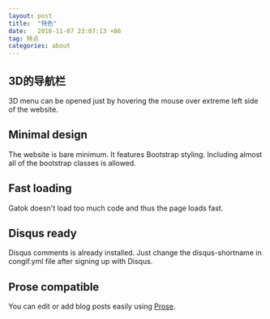 ```yaml
---
layout: post
title:  "特色"
date:   2016-11-07 23:07:13 +86
tag: 特点
categories: about
---
```


## 3D的导航栏
3D menu can be opened just by hovering the mouse over extreme left side of the website.

## Minimal design
The website is bare minimum. It features Bootstrap styling. Including almost all of the bootstrap classes is allowed.

## Fast loading
Gatok doesn't load too much code and thus the page loads fast.

## Disqus ready
Disqus comments is already installed. Just change the disqus-shortname in congif.yml file after signing up with Disqus.

## Prose compatible
You can edit or add blog posts easily using [Prose](http://prose.io).
